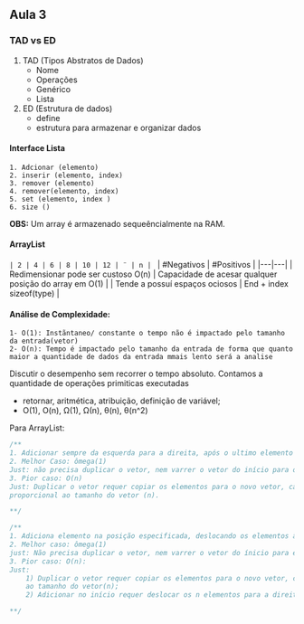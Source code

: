 ## Aula 3 
### TAD vs ED 
1. TAD (Tipos Abstratos de Dados)
    * Nome
    * Operações
    * Genérico 
    * Lista
2. ED (Estrutura de dados)
    * define
    * estrutura para armazenar e organizar dados

#### Interface Lista 
    1. Adcionar (elemento)
    2. inserir (elemento, index)
    3. remover (elemento)
    4. remover(elemento, index)
    5. set (elemento, index )
    6. size ()
**OBS:** Um array é armazenado sequeêncialmente na RAM.

#### ArrayList

```| 2 | 4 | 6 | 8 | 10 | 12 | ¨ | n | ```
| #Negativos                |           #Positivos  | 
|---|---|
| Redimensionar pode ser custoso O(n) |   Capacidade de acesar qualquer posição do array em O(1) |
| Tende a possuí espaços ociosos  |  End + index sizeof(type)  |


#### Análise de Complexidade:
    1- O(1): Instãntaneo/ constante o tempo não é impactado pelo tamanho da entrada(vetor)
    2- O(n): Tempo é impactado pelo tamanho da entrada de forma que quanto maior a quantidade de dados da entrada mmais lento será a analise

Discutir o desempenho sem recorrer o tempo absoluto. Contamos a quantidade de operações primiticas executadas
* retornar, aritmética, atribuição, definição de variável;
* O(1), O(n), Ω(1), Ω(n),  θ(n),  θ(n^2)
    
Para ArrayList: 
```Go
/**
1. Adicionar sempre da esquerda para a direita, após o ultimo elemento inserido anteriormente.
2. Melhor Caso: ômega(1)
Just: não precisa duplicar o vetor, nem varrer o vetor do início para o endereço a ser Add
3. Pior caso: O(n)
Just: Duplicar o vetor requer copiar os elementos para o novo vetor, causando um custo computacional
proporcional ao tamanho do vetor (n).

**/
```

```Go 
/**
1. Adiciona elemento na posição especificada, deslocando os elementos à direita dessa posição
2. Melhor caso: ômega(1)
just: Não precisa duplicar o vetor, nem varrer o vetor do ínicio para encontrar o endereço a ser ADD.
3. Pior caso: O(n):
Just:
	1) Duplicar o vetor requer copiar os elementos para o novo vetor, causando um custo computacional proporcional
	ao tamanho do vetor(n);
	2) Adicionar no início requer deslocar os n elementos para a direita

**/

```